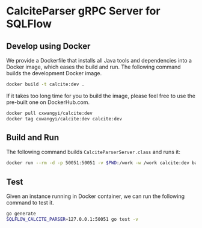 # CalciteParser gRPC Server for SQLFlow

## Develop using Docker

We provide a Dockerfile that installs all Java tools and dependencies into a Docker image, which eases the build and run.  The following command builds the development Docker image.

```bash
docker build -t calcite:dev .
```

If it takes too long time for you to build the image, please feel free to use the pre-built one on DockerHub.com.

```bash
docker pull cxwangyi/calcite:dev
docker tag cxwangyi/calcite:dev calcite:dev
```

## Build and Run

The following command builds `CalciteParserServer.class` and runs it:

```bash
docker run --rm -d -p 50051:50051 -v $PWD:/work -w /work calcite:dev bash ./build_and_run.bash
```

## Test

Given an instance running in Docker container, we can run the following command to test it.

```bash
go generate
SQLFLOW_CALCITE_PARSER=127.0.0.1:50051 go test -v
```
